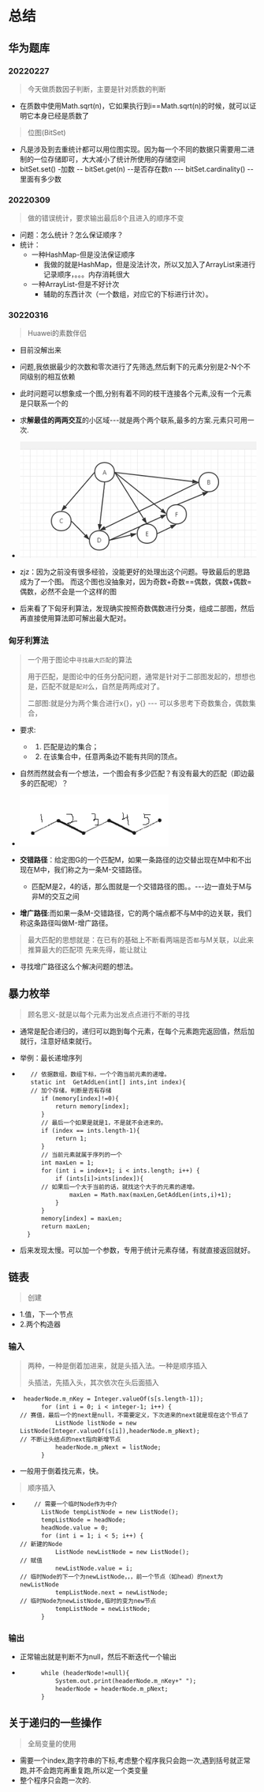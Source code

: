# 总结

## 华为题库
### 20220227
> 今天做质数因子判断，主要是针对质数的判断
- 在质数中使用Math.sqrt(n)，它如果执行到i==Math.sqrt(n)的时候，就可以证明它本身已经是质数了

> 位图(BitSet)
- 凡是涉及到去重统计都可以用位图实现。因为每一个不同的数据只需要用二进制的一位存储即可，大大减小了统计所使用的存储空间
- bitSet.set() -加数 -- bitSet.get(n) --是否存在数n  --- bitSet.cardinality() --里面有多少数

### 20220309
> 做的错误统计，要求输出最后8个且进入的顺序不变
- 问题：怎么统计？怎么保证顺序？
- 统计：
  - 一种HashMap-但是没法保证顺序
    - 我做的就是HashMap，但是没法计次，所以又加入了ArrayList来进行记录顺序，。。。内存消耗很大
  - 一种ArrayList-但是不好计次
    - 辅助的东西计次（一个数组，对应它的下标进行计次）。


### 30220316
> Huawei的素数伴侣
- 目前没解出来
- 问题,我依据最少的次数和零次进行了先筛选,然后剩下的元素分别是2-N个不同级别的相互依赖
- 此时问题可以想象成一个图,分别有着不同的枝干连接各个元素,没有一个元素是只联系一个的
- 求**解最佳的两两交互**的小区域---就是两个两个联系,最多的方案.元素只可用一次.

- ![img.png](img.png)

- zjz：因为之前没有很多经验，没能更好的处理出这个问题。导致最后的思路成为了一个图。
  而这个图也没抽象对，因为奇数+奇数==偶数，偶数+偶数=偶数，必然不会是一个这样的图
 - 后来看了下匈牙利算法，发现确实按照奇数偶数进行分类，组成二部图，然后再直接使用算法即可解出最大配对。


### 匈牙利算法
> 一个用于图论中`寻找最大匹配`的算法
> 
> 用于匹配，是图论中的任务分配问题，通常是针对于二部图发起的，想想也是，匹配不就是`配对`么，自然是两两成对了。
> 
> 二部图:就是分为两个集合进行x{}，y{} --- 可以多思考下奇数集合，偶数集合，
- 要求:
  - 1. 匹配是边的集合；
  - 2. 在该集合中，任意两条边不能有共同的顶点。
  
- 自然而然就会有一个想法，一个图会有多少匹配？有没有最大的匹配（即边最多的匹配呢）？
- ![img_1.png](img_1.png)
- **交错路径**：给定图G的一个匹配M，如果一条路径的边交替出现在M中和不出现在M中，我们称之为一条M-交错路径。
  - 匹配M是2，4的话，那么图就是一个交错路径的图。。---边一直处于M与非M的交互之间
- **增广路径**:而如果一条M-交错路径，它的两个端点都不与M中的边关联，我们称这条路径叫做M-增广路径。

> 最大匹配的思想就是：在已有的基础上不断看两端是否`都`与M关联，以此来推算最大的匹配项
> 先来先得，能让就让
- 寻找增广路径这么个解决问题的想法。


## 暴力枚举
> 顾名思义-就是以每个元素为出发点点进行不断的寻找
- 通常是配合递归的，递归可以跑到每个元素，在每个元素跑完返回值，然后加就行，注意好结束就行。
- 举例：最长递增序列
- ```
     // 依据数组，数组下标，一个个跑当前元素的递增。
     static int  GetAddLen(int[] ints,int index){
     // 加个存储，判断是否有存储
        if (memory[index]!=0){
            return memory[index];
        }
        // 最后一个如果是就是1，不是就不会进来的。
        if (index == ints.length-1){
            return 1;
        }
        // 当前元素就属于序列的一个
        int maxLen = 1;
        for (int i = index+1; i < ints.length; i++) {
            if (ints[i]>ints[index]){
        // 如果后一个大于当前的话，就找这个大于的元素的递增。    
                maxLen = Math.max(maxLen,GetAddLen(ints,i)+1);
            }
        }
        memory[index] = maxLen;
        return maxLen;
    }
  ```
  
- 后来发现太慢。可以加一个参数，专用于统计元素存储，有就直接返回就好。



## 链表
> 创建
- 1.值，下一个节点
- 2.两个构造器


### 输入
> 两种，一种是倒着加进来，就是头插入法。一种是顺序插入
> 
> 头插法，先插入头，其次依次在头后面插入
- ```
   headerNode.m_nKey = Integer.valueOf(s[s.length-1]);
        for (int i = 0; i < integer-1; i++) {
  // 赛值，最后一个的next是null，不需要定义，下次进来的next就是现在这个节点了
            ListNode listNode = new ListNode(Integer.valueOf(s[i]),headerNode.m_pNext);  
  // 不断让头结点的next指向新增节点
            headerNode.m_pNext = listNode;
        }
  
  ```
  
- 一般用于倒着找元素，快。

> 顺序插入
- ```
      // 需要一个临时Node作为中介
        ListNode tempListNode = new ListNode();
        tempListNode = headNode;
        headNode.value = 0;
        for (int i = 1; i < 5; i++) {
  // 新建的Node
            ListNode newListNode = new ListNode();
  // 赋值
            newListNode.value = i;
  // 临时Node的下一个为newListNode，，，前一个节点（如head）的next为newListNode
            tempListNode.next = newListNode;
  // 临时Node为newListNode,临时的变为new节点
            tempListNode = newListNode;
        }
  
  ```
### 输出
- 正常输出就是判断不为null，然后不断迭代一个输出
- ```
        while (headerNode!=null){
            System.out.print(headerNode.m_nKey+" ");
            headerNode = headerNode.m_pNext;
        }
  ```


## 关于递归的一些操作
> 全局变量的使用
-  需要一个index,跑字符串的下标,考虑整个程序我只会跑一次,遇到括号就正常跑,并不会跑完再重复跑,所以定一个类变量
- 整个程序只会跑一次的.


